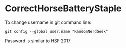 # CorrectHorseBatteryStaple

To change username in git command line:

    git config --global user.name "RandomNerdGeek"
    
Password is similar to HSF 2017
